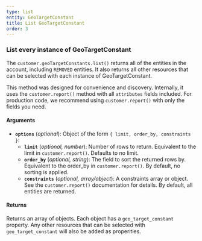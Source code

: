```yaml
---
type: list
entity: GeoTargetConstant
title: List GeoTargetConstant
order: 3
---
```


### List every instance of GeoTargetConstant

The `customer.geoTargetConstants.list()` returns all of the entities in the account, including `REMOVED` entities. It also returns all other resources that can be selected with each instance of GeoTargetConstant.

This method was designed for convenience and discovery. Internally, it uses the `customer.report()` method with all `attributes` fields included. For production code, we recommend using `customer.report()` with only the fields you need.

#### Arguments

- **`options`** (_optional_): Object of the form `{ limit, order_by, constraints }`:
  - **`limit`** (_optional, number_): Number of rows to return. Equivalent to the limit in `customer.report()`. Defaults to no limit.
  - **`order_by`** (_optional, string_): The field to sort the returned rows by. Equivalent to the order_by in `customer.report()`. By default, no sorting is applied.
  - **`constraints`** (_optional, array/object_): A constraints array or object. See the `customer.report()` documentation for details. By default, all entities are returned.

#### Returns

Returns an array of objects.
Each object has a `geo_target_constant` property. Any other resources that can be selected with `geo_target_constant` will also be added as properities.
